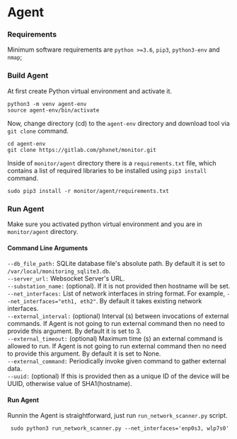 # Agent

### Requirements
Minimum software requirements are `python >=3.6`, `pip3`, `python3-env` and
`nmap`;

### Build Agent
At first create Python virtual environment and activate it.<br/>

    python3 -m venv agent-env
    source agent-env/bin/activate

Now, change directory (cd) to the `agent-env` directory and download tool via
`git clone` command.<br/>

    cd agent-env
    git clone https://gitlab.com/phxnet/monitor.git


Inside of `monitor/agent` directory there is a `requirements.txt` file, which
contains a list of required libraries to be installed using `pip3 install`
command.<br/>

    sudo pip3 install -r monitor/agent/requirements.txt


### Run Agent

Make sure you activated python virtual environment and you are in `monitor/agent`
directory.

#### Command Line Arguments
`--db_file_path:` SQLite database file's absolute path. By default it is set to
                  `/var/local/monitoring_sqlite3.db`.<br/>
`--server_url:` Websocket Server's URL.<br/>
`--substation_name:` (optional). If it is not provided then hostname will be
set.<br/>
`--net_interfaces:` List of network interfaces in string format. For example,
```--net_interfaces="eth1, eth2"```. By default it takes existing network
interfaces.<br/>
`--external_interval:` (optional) Interval (s) between invocations of external
commands. If Agent is not going to run external command then no need to provide
this argument. By default it is set to 3.<br/>
`--external_timeout:` (optional) Maximum time (s) an external command is allowed
to run. If Agent is not going to run external command then no need to provide this
argument. By default it is set to None.<br/>
`--external_command:` Periodically invoke given command to gather external data.<br/>
`--uuid:` (optional) If this is provided then as a unique ID of the device will be
UUID, otherwise value of SHA1(hostname).<br/>

#### Run Agent
Runnin the Agent is straightforward, just run `run_network_scanner.py` script.
 
     sudo python3 run_network_scanner.py --net_interfaces='enp0s3, wlp7s0'